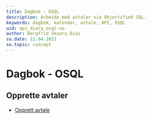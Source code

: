 ```yaml
---
title: Dagbok - OSQL
description: Arbeide med avtaler via Objectified SQL.
keywords: dagbok, kalender, avtale, API, OSQL
uid: api_diary_osql-no
author: Bergfrid Skaara Dias
so.date: 11.04.2021
so.topic: concept
---
```


# Dagbok - OSQL

## Opprette avtaler

* [Opprett avtale][1]

<!-- Referenced links -->
[1]: create-apt-osql.md
